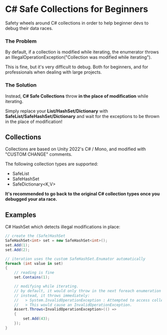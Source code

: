 # C# Safe Collections for Beginners
Safety wheels around C# collections in order to help beginner devs to debug their data races.

### The Problem
By default, if a collection is modified while iterating, the enumerator throws an IllegalOperationException("Collection was modified while iterating").

This is fine, but it's very difficult to debug. Both for beginners, and for professionals when dealing with large projects.

### The Solution
Instead, **C# Safe Collections** throw **in the place of modification** while iterating.

Simply replace your **List/HashSet/Dictionary** with **SafeList/SafeHashSet/Dictionary** and wait for the exceptions to be thrown in the place of modification!

## Collections
Collections are based on Unity 2022's C# / Mono, and modified with "CUSTOM CHANGE" comments.

The following collection types are supported:

- SafeList<T>
- SafeHashSet<T>
- SafeDictionary<K,V>

**It's recommended to go back to the original C# collection types once you debugged your ata race.**

## Examples
C# HashSet which detects illegal modifications in place:
```cs
// create the (Safe)HashSet
SafeHashSet<int> set = new SafeHashSet<int>();
set.Add(1);
set.Add(2);

// iteration uses the custom SafeHashSet.Enumator automatically
foreach (int value in set)
{
    // reading is fine
    set.Contains(1); 

    // modifying while iterating.
    // by default, it would only throw in the next foreach enumeration step.
    // instead, it throws immediately:
    //   > System.InvalidOperationException : Attempted to access collection while it's being enumerated elsewhere.
    //   > This would cause an InvalidOperationException.
    Assert.Throws<InvalidOperationException>(() =>
    {
        set.Add(43);
    });
}
```
